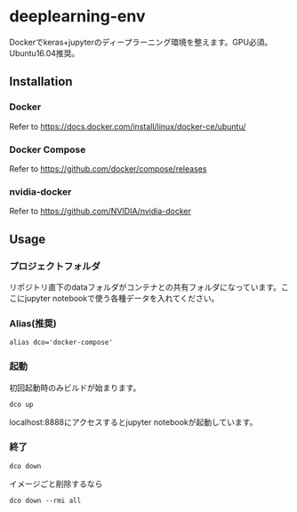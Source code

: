 # deeplearning-env
Dockerでkeras+jupyterのディープラーニング環境を整えます。GPU必須。Ubuntu16.04推奨。
## Installation
### Docker
Refer to https://docs.docker.com/install/linux/docker-ce/ubuntu/
### Docker Compose
Refer to https://github.com/docker/compose/releases
### nvidia-docker
Refer to https://github.com/NVIDIA/nvidia-docker
## Usage
### プロジェクトフォルダ
リポジトリ直下のdataフォルダがコンテナとの共有フォルダになっています。ここにjupyter notebookで使う各種データを入れてください。
### Alias(推奨)
```
alias dco='docker-compose'
```
### 起動
初回起動時のみビルドが始まります。
```
dco up
```
localhost:8888にアクセスするとjupyter notebookが起動しています。
### 終了
```
dco down
```
イメージごと削除するなら
```
dco down --rmi all
```